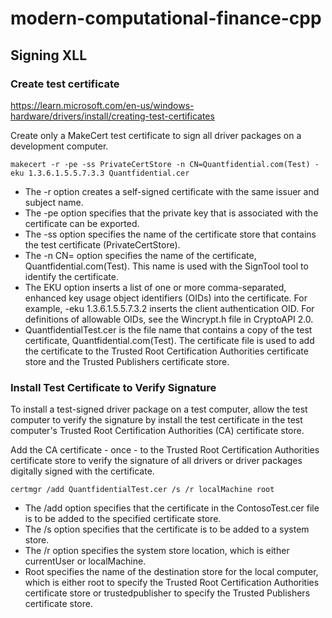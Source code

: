 # modern-computational-finance-cpp

## Signing XLL

### Create test certificate

https://learn.microsoft.com/en-us/windows-hardware/drivers/install/creating-test-certificates

Create only a MakeCert test certificate to sign all driver packages on a development computer.

```shell
makecert -r -pe -ss PrivateCertStore -n CN=Quantfidential.com(Test) -eku 1.3.6.1.5.5.7.3.3 Quantfidential.cer
```

* The -r option creates a self-signed certificate with the same issuer and subject name.
* The -pe option specifies that the private key that is associated with the certificate can be exported.
* The -ss option specifies the name of the certificate store that contains the test certificate (PrivateCertStore).
* The -n CN= option specifies the name of the certificate, Quantfidential.com(Test). This name is used with the SignTool tool to identify the certificate.
* The EKU option inserts a list of one or more comma-separated, enhanced key usage object identifiers (OIDs) into the certificate. For example, -eku 1.3.6.1.5.5.7.3.2 inserts the client authentication OID. For definitions of allowable OIDs, see the Wincrypt.h file in CryptoAPI 2.0.
* QuantfidentialTest.cer is the file name that contains a copy of the test certificate, Quantfidential.com(Test). The certificate file is used to add the certificate to the Trusted Root Certification Authorities certificate store and the Trusted Publishers certificate store.

### Install Test Certificate to Verify Signature

To install a test-signed driver package on a test computer, allow the test computer to verify the signature by install the test certificate in the test computer's Trusted Root Certification Authorities (CA) certificate store.

Add the CA certificate - once - to the Trusted Root Certification Authorities certificate store to verify the signature of all drivers or driver packages digitally signed with the certificate.

``` shell
certmgr /add QuantfidentialTest.cer /s /r localMachine root
```

* The /add option specifies that the certificate in the ContosoTest.cer file is to be added to the specified certificate store.
* The /s option specifies that the certificate is to be added to a system store.
* The /r option specifies the system store location, which is either currentUser or localMachine.
* Root specifies the name of the destination store for the local computer, which is either root to specify the Trusted Root Certification Authorities certificate store or trustedpublisher to specify the Trusted Publishers certificate store.

